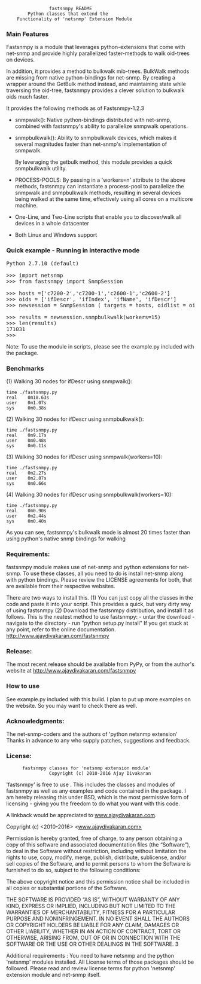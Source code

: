 		     		fastsnmpy README
			Python classes that extend the 
		Functionality of 'netsnmp' Extension Module

### Main Features

Fastsnmpy is a module that leverages python-extensions that come 
with net-snmp and provide highly parallelized faster-methods to walk
oid-trees on devices.

In addition, it provides a method to bulkwalk mib-trees. BulkWalk 
methods are missing from native python-bindings for net-snmp. By 
creating a wrapper around the GetBulk method instead, and maintaining 
state while traversing the oid-tree, fastsnmpy provides a clever 
solution to bulkwalk oids much faster.

It provides the following methods as of Fastsnmpy-1.2.3

- snmpwalk(): Native python-bindings distributed with
  net-snmp, combined with fastsnmpy's ability to parallelize
  snmpwalk operations. 

- snmpbulkwalk(): Ability to snmpbulkwalk devices, which makes 
  it several magnitudes faster than net-snmp's implementation of snmpwalk.

  By leveraging the getbulk method, this module provides a quick 
  snmpbulkwalk utility.

- PROCESS-POOLS: By passing in a 'workers=n' attribute to the above 
  methods, fastsnmpy can instantiate a process-pool to parallelize 
  the snmpwalk and snmpbulkwalk methods, resulting in several devices 
  being walked at the same time, 
  effectively using all cores on a multicore machine.

- One-Line, and Two-Line scripts that enable you to discover/walk
  all devices in a whole datacenter

- Both Linux and Windows support


### Quick example - Running in interactive mode
<pre>
Python 2.7.10 (default) 

>>> import netsnmp
>>> from fastsnmpy import SnmpSession

>>> hosts =['c7200-2','c7200-1','c2600-1','c2600-2']
>>> oids = ['ifDescr', 'ifIndex', 'ifName', 'ifDescr']
>>> newsession = SnmpSession ( targets = hosts, oidlist = oids, community='oznet' )

>>> results = newsession.snmpbulkwalk(workers=15)
>>> len(results)
171031
>>> 
</pre>
Note: To use the module in scripts, please see the example.py 
included with the package.


### Benchmarks
(1) Walking 30 nodes for ifDescr using snmpwalk():
	
	time ./fastsnmpy.py
	real    0m18.63s
	user    0m1.07s
	sys     0m0.38s

(2) Walking 30 nodes for ifDescr using snmpbulkwalk():

	time ./fastsnmpy.py
	real    0m9.17s
	user    0m0.48s
	sys     0m0.11s

(3) Walking 30 nodes for ifDescr using snmpwalk(workers=10):

	time ./fastsnmpy.py
	real    0m2.27s
	user    0m2.87s
	sys     0m0.66s

(4) Walking 30 nodes for ifDescr using snmpbulkwalk(workers=10):

	time ./fastsnmpy.py
	real    0m0.90s
	user    0m2.44s
	sys     0m0.40s

As you can see, fastsnmpy's bulkwalk mode is almost 20 times faster 
than using python's native snmp bindings for walking
	

### Requirements:
fastsnmpy module makes use of net-snmp and python extensions for 
net-snmp. To use these classes, all you need to do is install net-snmp
along with python bindings.
Please review the LICENSE agreements for both, that are available from 
their respective websites.

There are two ways to install this.
(1) You can just copy all the classes in the code and paste it into
your script. This provides a quick, but very dirty way of using fastsnmpy
(2) Download the fastsnmpy distribution, and install it as follows. This
is the neatest method to use fastsnmpy:
	- untar the download
	- navigate to the directory
	- run "python setup.py install"
If you get stuck at any point, refer to the online documentation.
http://www.ajaydivakaran.com/fastsnmpy


### Release:
The most recent release should be available from PyPy, or from the 
author's website at http://www.ajaydivakaran.com/fastsnmpy


### How to use
See example.py included with this build. I plan to put up more examples
on the website. So you may want to check there as well. 


### Acknowledgments:
The net-snmp-coders and the authors of 'python netsnmp extension'
Thanks in advance to any who supply patches, suggestions and feedback.

### License:

          fastsnmpy classes for 'netsnmp extension module'
                    Copyright (c) 2010-2016 Ajay Divakaran

'fastsnmpy' is free to use . This includes the classes and modules of 
fastsnmpy as well as any examples and code contained in the package.
I am hereby releasing this under BSD, which is the most permissive form
of licensing - giving you the freedom to do what you want with this code.

A linkback would be appreciated to www.ajaydivakaran.com.

Copyright (c) <2010-2016> <www.ajaydivakaran.com>

Permission is hereby granted, free of charge, to any person obtaining 
a copy of this software and associated documentation files 
(the “Software”), to deal in the Software without restriction, 
including without limitation the rights to use, copy, modify, merge,
publish, distribute, sublicense, and/or sell copies of the Software, 
and to permit persons to whom the Software is furnished to do so, 
subject to the following conditions:

The above copyright notice and this permission notice shall be included 
in all copies or substantial portions of the Software.

THE SOFTWARE IS PROVIDED “AS IS”, WITHOUT WARRANTY OF ANY KIND, EXPRESS 
OR IMPLIED, INCLUDING BUT NOT LIMITED TO THE WARRANTIES OF MERCHANTABILITY, 
FITNESS FOR A PARTICULAR PURPOSE AND NONINFRINGEMENT. IN NO EVENT SHALL
THE AUTHORS OR COPYRIGHT HOLDERS BE LIABLE FOR ANY CLAIM, DAMAGES OR 
OTHER LIABILITY, WHETHER IN AN ACTION OF CONTRACT, TORT OR OTHERWISE, 
ARISING FROM, OUT OF OR IN CONNECTION WITH THE SOFTWARE OR THE USE OR 
OTHER DEALINGS IN THE SOFTWARE. 3


Additional requirements : You need to have netsnmp and the python 'netsnmp'
modules installed. All License terms of those packages should be followed. 
Please read  and review license terms for python 'netsnmp' extension module
and net-snmp itself.

